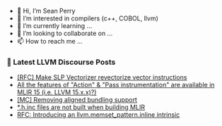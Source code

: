 - 👋 Hi, I’m Sean Perry
- 👀 I’m interested in compilers (c++, COBOL, llvm)
- 🌱 I’m currently learning ...
- 💞️ I’m looking to collaborate on ...
- 📫 How to reach me ...

<!---
s66perry/s66perry is a ✨ special ✨ repository because its `README.md` (this file) appears on your GitHub profile.
You can click the Preview link to take a look at your changes.
--->
### 📕 Latest LLVM Discourse Posts

<!-- DISCOURSE-LLVM:START -->
- [[RFC] Make SLP Vectorizer revectorize vector instructions](https://discourse.llvm.org/t/rfc-make-slp-vectorizer-revectorize-vector-instructions/79436#post_5)
- [All the features of &quot;Action&quot; &amp; &quot;Pass instrumentation&quot; are available in MLIR 15 &lpar;i.e. LLVM 15.x.x&rpar;?&rpar;](https://discourse.llvm.org/t/all-the-features-of-action-pass-instrumentation-are-available-in-mlir-15-i-e-llvm-15-x-x/79492#post_3)
- [[MC] Removing aligned bundling support](https://discourse.llvm.org/t/mc-removing-aligned-bundling-support/79518#post_1)
- [*.h.inc files are not built when building MLIR](https://discourse.llvm.org/t/h-inc-files-are-not-built-when-building-mlir/79494#post_12)
- [RFC: Introducing an llvm.memset_pattern.inline intrinsic](https://discourse.llvm.org/t/rfc-introducing-an-llvm-memset-pattern-inline-intrinsic/79496#post_4)
<!-- DISCOURSE-LLVM:END -->

